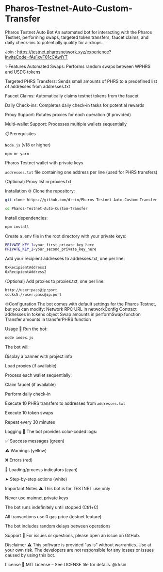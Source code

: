 # Pharos-Testnet-Auto-Custom-Transfer
Pharos Testnet Auto Bot
An automated bot for interacting with the Pharos Testnet, performing swaps, targeted token transfers, faucet claims, and daily check-ins to potentially qualify for airdrops.

Join : 
https://testnet.pharosnetwork.xyz/experience?inviteCode=fAs1xvF01cCAwlYT

✨Features 
Automated Swaps: Performs random swaps between WPHRS and USDC tokens

Targeted PHRS Transfers: Sends small amounts of PHRS to a predefined list of addresses from addresses.txt

Faucet Claims: Automatically claims testnet tokens from the faucet

Daily Check-ins: Completes daily check-in tasks for potential rewards

Proxy Support: Rotates proxies for each operation (if provided)

Multi-wallet Support: Processes multiple wallets sequentially

📋Prerequisites 

`Node.js` (v18 or higher)

`npm or yarn`

Pharos Testnet wallet with private keys

`addresses.txt` file containing one address per line (used for PHRS transfers)

(Optional) Proxy list in proxies.txt

Installation ⚙️
Clone the repository:

```bash
git clone https://github.com/drsin/Pharos-Testnet-Auto-Custom-Transfer.git
```

```bash
cd Pharos-Testnet-Auto-Custom-Transfer
```

Install dependencies:
```bash
npm install
```
Create a .env file in the root directory with your private keys:
```bash
PRIVATE_KEY_1=your_first_private_key_here
PRIVATE_KEY_2=your_second_private_key_here
```
Add your recipient addresses to addresses.txt, one per line:
```bash
0xRecipientAddress1
0xRecipientAddress2
```

(Optional) Add proxies to proxies.txt, one per line:

```bash
http://user:pass@ip:port
socks5://user:pass@ip:port
```
⚙️Configuration 
The bot comes with default settings for the Pharos Testnet, but you can modify:
Network RPC URL in networkConfig
Contract addresses in tokens object
Swap amounts in performSwap function
Transfer amounts in transferPHRS function

Usage 🚀
Run the bot:
```bash
node index.js
```
The bot will:

Display a banner with project info

Load proxies (if available)

Process each wallet sequentially:

Claim faucet (if available)

Perform daily check-in

Execute 10 PHRS transfers to addresses from `addresses.txt`

Execute 10 token swaps

Repeat every 30 minutes

Logging 📝
The bot provides color-coded logs:

✅ Success messages (green)

⚠️ Warnings (yellow)

❌ Errors (red)

🔄 Loading/process indicators (cyan)

➤ Step-by-step actions (white)

Important Notes ⚠️
This bot is for TESTNET use only

Never use mainnet private keys

The bot runs indefinitely until stopped (Ctrl+C)

All transactions use 0 gas price (testnet feature)

The bot includes random delays between operations

Support 💬
For issues or questions, please open an issue on GitHub.

Disclaimer ⚠️
This software is provided "as is" without warranties. Use at your own risk. The developers are not responsible for any losses or issues caused by using this bot.

License 📄
MIT License – See LICENSE file for details. @drsin
